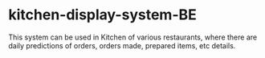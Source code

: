 # kitchen-display-system-BE
This system can be used in Kitchen of various restaurants, where there are daily predictions of orders, orders made, prepared items, etc details.
